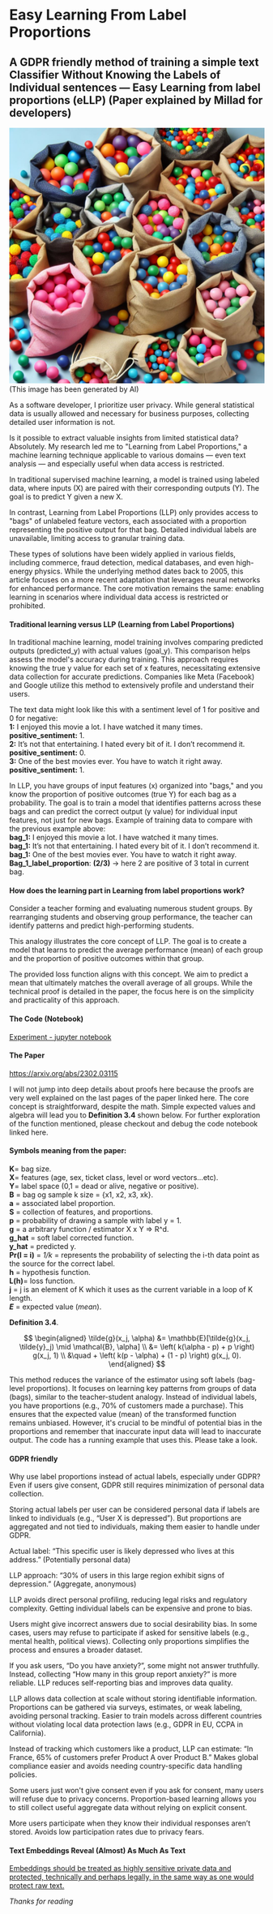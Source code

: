 
# Easy Learning From Label Proportions
## A GDPR friendly method of training a simple text Classifier Without Knowing the Labels of Individual sentences — Easy Learning from label proportions (eLLP) (Paper explained by Millad for developers)

![Bags with proportions of different colourful balls](https://github.com/Millad/easy_learning_from_label_proportions/blob/main/bags_image.jpeg?raw=true "Bags with proportions of different colourful balls")
(This image has been generated by AI)

As a software developer, I prioritize user privacy. While general statistical data is usually allowed and necessary for business purposes, collecting detailed user information is not.

Is it possible to extract valuable insights from limited statistical data? Absolutely. My research led me to "Learning from Label Proportions," a machine learning technique applicable to various domains — even text analysis — and especially useful when data access is restricted.

In traditional supervised machine learning, a model is trained using labeled data, where inputs (X) are paired with their corresponding outputs (Y). The goal is to predict Y given a new X.

In contrast, Learning from Label Proportions (LLP) only provides access to "bags" of unlabeled feature vectors, each associated with a proportion representing the positive output for that bag. Detailed individual labels are unavailable, limiting access to granular training data.

These types of solutions have been widely applied in various fields, including commerce, fraud detection, medical databases, and even high-energy physics. While the underlying method dates back to 2005, this article focuses on a more recent adaptation that leverages neural networks for enhanced performance. The core motivation remains the same: enabling learning in scenarios where individual data access is restricted or prohibited.

#### Traditional learning versus LLP (Learning from Label Proportions) 
In traditional machine learning, model training involves comparing predicted outputs (predicted_y) with actual values (goal_y). This comparison helps assess the model's accuracy during training. This approach requires knowing the true y value for each set of x features, necessitating extensive data collection for accurate predictions. Companies like Meta (Facebook) and Google utilize this method to extensively profile and understand their users. 

The text data might look like this with a sentiment level of 1 for positive and 0 for negative:  
**1:** I enjoyed this movie a lot. I have watched it many times. **positive_sentiment:** 1.   
**2:** It’s not that entertaining. I hated every bit of it. I don’t recommend it. **positive_sentiment:** 0.   
**3:** One of the best movies ever. You have to watch it right away. **positive_sentiment:** 1.   

In LLP, you have groups of input features (x) organized into "bags," and you know the proportion of positive outcomes (true Y) for each bag as a probability. The goal is to train a model that identifies patterns across these bags and can predict the correct output (y value) for individual input features, not just for new bags. Example of training data to compare with the previous example above:   
**bag_1:** I enjoyed this movie a lot. I have watched it many times.   
**bag_1:** It’s not that entertaining. I hated every bit of it. I don’t recommend it.  
**bag_1:** One of the best movies ever. You have to watch it right away.   
**Bag_1_label_proportion**: **(2/3)** -> here 2 are positive of 3 total in current bag.  

#### How does the learning part in Learning from label proportions work?
Consider a teacher forming and evaluating numerous student groups. By rearranging students and observing group performance, the teacher can identify patterns and predict high-performing students.

This analogy illustrates the core concept of LLP. The goal is to create a model that learns to predict the average performance (mean) of each group and the proportion of positive outcomes within that group.

The provided loss function aligns with this concept. We aim to predict a mean that ultimately matches the overall average of all groups. While the technical proof is detailed in the paper, the focus here is on the simplicity and practicality of this approach.

#### The Code (Notebook)
[Experiment - jupyter notebook](https://github.com/Millad/easy_learning_from_label_proportions/blob/main/Experiment.ipynb)

#### The Paper 
https://arxiv.org/abs/2302.03115

I will not jump into deep details about proofs here because the proofs are very well explained on the last pages of the paper linked here. The core concept is straightforward, despite the math. Simple expected values and algebra will lead you to **Definition 3.4** shown below. For further exploration of the function mentioned, please checkout and debug the code notebook linked here.

#### Symbols meaning from the paper:
**K**= bag size.  
**X**= features (age, sex, ticket class, level or word vectors…etc).  
**Y**= label space (0,1 = dead or alive, negative or positive).  
**B** = bag og sample k size = {x1, x2, x3, xk}.  
**a** = associated label proportion.  
**S** = collection of features, and proportions.  
**p** = probability of drawing a sample with label y = 1.  
**g** = a arbitrary function / estimator X x Y => R^d.  
**g_hat** = soft label corrected function.  
**y_hat** = predicted y.  
**Pr(I = i)** = *1/k* = represents the probability of selecting the i-th data point as the source for the correct label.  
**h** = hypothesis function.  
**L(h)**= loss function.  
**j** = j is an element of K which it uses as the current variable in a loop of K length.  
***E*** = expected value (*mean*).  

**Definition 3.4**.  

$$
\begin{aligned}
\tilde{g}(x_j, \alpha) &= \mathbb{E}[\tilde{g}(x_j, \tilde{y}_j) \mid \mathcal{B}, \alpha] \\
&= \left( k(\alpha - p) + p \right) g(x_j, 1) \\
&\quad + \left( k(p - \alpha) + (1 - p) \right) g(x_j, 0).
\end{aligned}
$$


This method reduces the variance of the estimator using soft labels (bag-level proportions). It focuses on learning key patterns from groups of data (bags), similar to the teacher-student analogy. Instead of individual labels, you have proportions (e.g., 70% of customers made a purchase). This ensures that the expected value (mean) of the transformed function remains unbiased. However, it's crucial to be mindful of potential bias in the proportions and remember that inaccurate input data will lead to inaccurate output. 
The code has a running example that uses this. Please take a look.

#### GDPR friendly
Why use label proportions instead of actual labels, especially under GDPR? 
Even if users give consent, GDPR still requires minimization of personal data collection.

Storing actual labels per user can be considered personal data if labels are linked to individuals (e.g., “User X is depressed”). But proportions are aggregated and not tied to individuals, making them easier to handle under GDPR.

Actual label: “This specific user is likely depressed who lives at this address.” (Potentially personal data)

LLP approach: “30% of users in this large region exhibit signs of depression.” (Aggregate, anonymous)

LLP avoids direct personal profiling, reducing legal risks and regulatory complexity.
Getting individual labels can be expensive and prone to bias.

Users might give incorrect answers due to social desirability bias. In some cases, users may refuse to participate if asked for sensitive labels (e.g., mental health, political views). Collecting only proportions simplifies the process and ensures a broader dataset.

If you ask users, “Do you have anxiety?”, some might not answer truthfully. Instead, collecting “How many in this group report anxiety?” is more reliable. LLP reduces self-reporting bias and improves data quality.

LLP allows data collection at scale without storing identifiable information. Proportions can be gathered via surveys, estimates, or weak labeling, avoiding personal tracking.
Easier to train models across different countries without violating local data protection laws (e.g., GDPR in EU, CCPA in California).    

Instead of tracking which customers like a product, LLP can estimate: “In France, 65% of customers prefer Product A over Product B.” Makes global compliance easier and avoids needing country-specific data handling policies.

Some users just won't give consent even if you ask for consent, many users will refuse due to privacy concerns. Proportion-based learning allows you to still collect useful aggregate data without relying on explicit consent.

More users participate when they know their individual responses aren’t stored.
Avoids low participation rates due to privacy fears.

#### Text Embeddings Reveal (Almost) As Much As Text
[Embeddings should be treated as highly sensitive private data and protected, technically and perhaps legally, in the same way as one would protect raw text.](https://arxiv.org/abs/2310.06816)

*Thanks for reading*
